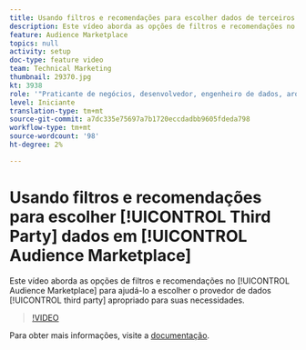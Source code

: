 ```yaml
---
title: Usando filtros e recomendações para escolher dados de terceiros no Audience Marketplace
description: Este vídeo aborda as opções de filtros e recomendações no Audience Marketplace para ajudá-lo a escolher o provedor de dados de terceiros adequado para suas necessidades.
feature: Audience Marketplace
topics: null
activity: setup
doc-type: feature video
team: Technical Marketing
thumbnail: 29370.jpg
kt: 3938
role: '"Praticante de negócios, desenvolvedor, engenheiro de dados, arquiteto, arquiteto de dados, administrador, líder"'
level: Iniciante
translation-type: tm+mt
source-git-commit: a7dc335e75697a7b1720eccdadbb9605fdeda798
workflow-type: tm+mt
source-wordcount: '98'
ht-degree: 2%

---
```



# Usando filtros e recomendações para escolher [!UICONTROL Third Party] dados em [!UICONTROL Audience Marketplace]

Este vídeo aborda as opções de filtros e recomendações no [!UICONTROL Audience Marketplace] para ajudá-lo a escolher o provedor de dados [!UICONTROL third party] apropriado para suas necessidades.

>[!VIDEO](https://video.tv.adobe.com/v/29370/?quality=12)

Para obter mais informações, visite a [documentação](https://docs.adobe.com/content/help/en/audience-manager/user-guide/features/audience-marketplace/audience-marketplace-for-data-buyers/marketplace-data-buyers.html).
